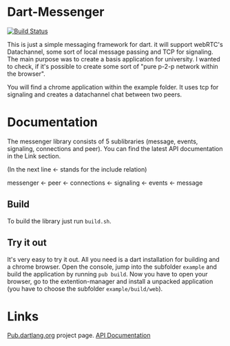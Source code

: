 Dart-Messenger
======
[![Build Status](https://drone.io/github.com/inkrement/messenger/status.png)](https://drone.io/github.com/inkrement/messenger/latest)

This is just a simple messaging framework for dart. it will support webRTC's Datachannel, 
some sort of local message passing and TCP for signaling. 
The main purpose was to create a basis application for university. I wanted to check, if it's possible to create some sort
of "pure p-2-p network within the browser".

You will find a chrome application within the example folder. It uses tcp for signaling and creates a datachannel chat between two peers.

Documentation
=============

The messenger library consists of 5 sublibraries (message, events, signaling, connections and peer). 
You can find the latest API documentation in the Link section.

(In the next line <- stands for the include relation)

messenger <- peer <- connections <- signaling <- events <- message


Build
-----

To build the library just run `build.sh`.

Try it out
----------

It's very easy to try it out. All you need is a dart installation for building and a chrome browser. 
Open the console, jump into the subfolder `example` and build the application by running `pub build`. 
Now you have to open your browser, go to the extention-manager and install a unpacked application (you have to choose the subfolder `example/build/web`).

Links
=====

[Pub.dartlang.org](http://pub.dartlang.org/packages/messenger) project page.
[API Documentation](http://www.dartdocs.org/documentation/messenger/0.0.6/index.html#messenger)